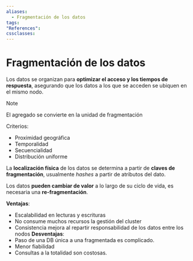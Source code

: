 ```yaml
---
aliases:
  - Fragmentación de los datos
tags:
"References":
cssclasses:
---
```

# Fragmentación de los datos

Los datos se organizan para **optimizar el acceso y los tiempos de respuesta**, asegurando que los datos a los que se acceden se ubiquen en el mismo nodo.

>[!NOTE]
>El agregado se convierte en la unidad de fragmentación

Criterios:
- Proximidad geográfica
- Temporalidad
- Secuencialidad
- Distribución uniforme

La **localización física** de los datos se determina a partir de **claves de fragmentación**, usualmente *hashes* a partir de atributos del dato.

Los datos **pueden cambiar de valor** a lo largo de su ciclo de vida, es necesaria una **re-fragmentación**. 

**Ventajas**:
- Escalabilidad en lecturas y escrituras
- No consume muchos recursos la gestión del cluster
- Consistencia mejora al repartir responsabilidad de los datos entre los nodos
**Desventajas**:
- Paso de una DB única a una fragmentada es complicado.
- Menor fiabilidad
- Consultas a la totalidad son costosas.

